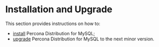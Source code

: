 # Installation and Upgrade

This section provides instructions on how to:

- [install](installing.md) Percona Distribution for MySQL;
- [upgrade](minor-upgrade.md) Percona Distribution for MySQL to the next minor version.

